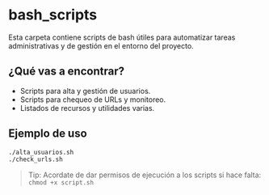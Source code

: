 # bash_scripts

Esta carpeta contiene scripts de bash útiles para automatizar tareas administrativas y de gestión en el entorno del proyecto.

## ¿Qué vas a encontrar?
- Scripts para alta y gestión de usuarios.
- Scripts para chequeo de URLs y monitoreo.
- Listados de recursos y utilidades varias.

## Ejemplo de uso
```bash
./alta_usuarios.sh
./check_urls.sh
```

> Tip: Acordate de dar permisos de ejecución a los scripts si hace falta: `chmod +x script.sh` 